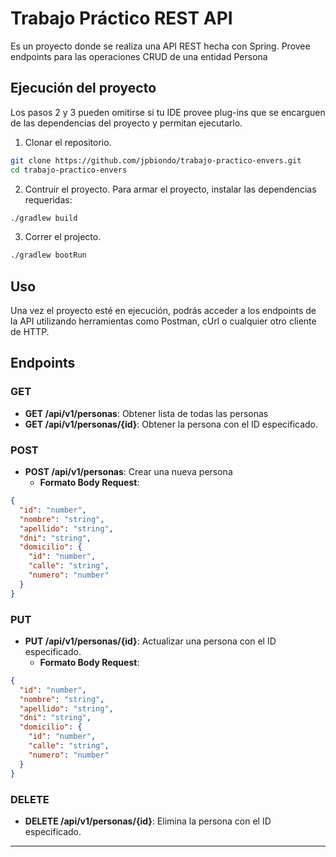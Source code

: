 # Trabajo Práctico REST API
Es un proyecto donde se realiza una API REST hecha con Spring. Provee endpoints para las operaciones CRUD de una entidad Persona

## Ejecución del proyecto
Los pasos 2 y 3 pueden omitirse si tu IDE provee plug-ins que se encarguen de las dependencias del proyecto y permitan ejecutarlo.

1. Clonar el repositorio.
```sh
git clone https://github.com/jpbiondo/trabajo-practico-envers.git
cd trabajo-practico-envers
```
2. Contruir el proyecto. Para armar el proyecto, instalar las dependencias requeridas:
```sh
./gradlew build
```
3. Correr el projecto.
```sh
./gradlew bootRun
```
## Uso
Una vez el proyecto esté en ejecución, podrás acceder a los endpoints de la API utilizando herramientas como Postman, cUrl o cualquier otro
cliente de HTTP.
## Endpoints 
### GET
- **GET /api/v1/personas**: Obtener lista de todas las personas
- **GET /api/v1/personas/{id}**: Obtener la persona con el ID especificado.
### POST
- **POST /api/v1/personas**: Crear una nueva persona
    - **Formato Body Request**:
```JSON
{
  "id": "number",
  "nombre": "string",
  "apellido": "string",
  "dni": "string",
  "domicilio": {
    "id": "number",
    "calle": "string",
    "numero": "number"
  }
}
```
### PUT
- **PUT /api/v1/personas/{id}**: Actualizar una persona con el ID especificado.
   - **Formato Body Request**:
```JSON
{
  "id": "number",
  "nombre": "string",
  "apellido": "string",
  "dni": "string",
  "domicilio": {
    "id": "number",
    "calle": "string",
    "numero": "number"
  }
}
```
### DELETE
- **DELETE /api/v1/personas/{id}**: Elimina la persona con el ID especificado.
<hr/>
